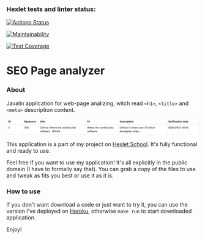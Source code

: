 ### Hexlet tests and linter status:
[![Actions Status](https://github.com/MadMan2k/java-project-lvl4/workflows/hexlet-check/badge.svg)](https://github.com/MadMan2k/java-project-lvl4/actions)

[![Maintainability](https://api.codeclimate.com/v1/badges/f840ad738840f2332e7c/maintainability)](https://codeclimate.com/github/MadMan2k/java-project-lvl4/maintainability)

[![Test Coverage](https://api.codeclimate.com/v1/badges/f840ad738840f2332e7c/test_coverage)](https://codeclimate.com/github/MadMan2k/java-project-lvl4/test_coverage)

# SEO Page analyzer

### About

Javalin application for web-page analizing, witch read `<h1>`, `<title>` and `<meta>` description content.

![Analize example](/assets/images/output.png)

This application is a part of my project on [Hexlet School](https://ru.hexlet.io/). It's fully functional and ready to use.

Feel free if you want to use my application! It's all explicitly in the public domain (I have to formally say that). You can grab a copy of the files to use and tweak as fits you best or use it as it is.

### How to use

If you don't want download a code or just want to try it, you can use the version I've deployed on [Heroku](https://page-analyzer-project.herokuapp.com/), otherwise `make run` to start downloaded application.

Enjoy!